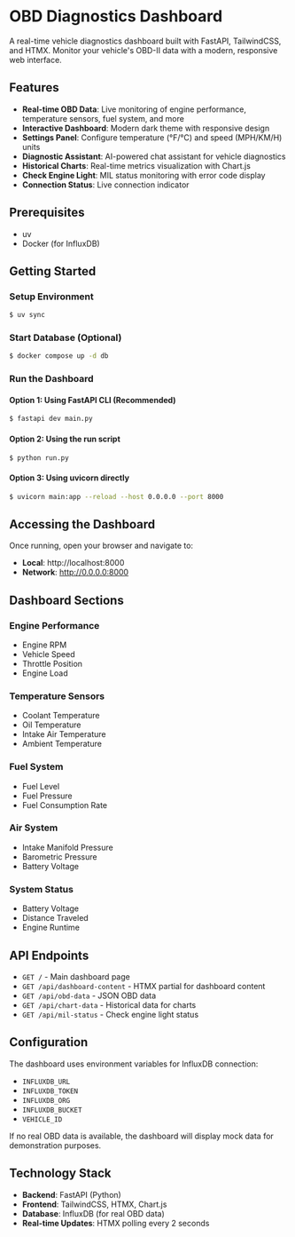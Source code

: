# OBD Diagnostics Dashboard

A real-time vehicle diagnostics dashboard built with FastAPI, TailwindCSS, and HTMX. Monitor your vehicle's OBD-II data with a modern, responsive web interface.

## Features

- **Real-time OBD Data**: Live monitoring of engine performance, temperature sensors, fuel system, and more
- **Interactive Dashboard**: Modern dark theme with responsive design
- **Settings Panel**: Configure temperature (°F/°C) and speed (MPH/KM/H) units
- **Diagnostic Assistant**: AI-powered chat assistant for vehicle diagnostics
- **Historical Charts**: Real-time metrics visualization with Chart.js
- **Check Engine Light**: MIL status monitoring with error code display
- **Connection Status**: Live connection indicator

## Prerequisites

- uv
- Docker (for InfluxDB)

## Getting Started

### Setup Environment

```bash
$ uv sync
```

### Start Database (Optional)

```bash
$ docker compose up -d db
```

### Run the Dashboard

#### Option 1: Using FastAPI CLI (Recommended)
```bash
$ fastapi dev main.py
```

#### Option 2: Using the run script
```bash
$ python run.py
```

#### Option 3: Using uvicorn directly
```bash
$ uvicorn main:app --reload --host 0.0.0.0 --port 8000
```

## Accessing the Dashboard

Once running, open your browser and navigate to:
- **Local**: http://localhost:8000
- **Network**: http://0.0.0.0:8000

## Dashboard Sections

### Engine Performance
- Engine RPM
- Vehicle Speed
- Throttle Position
- Engine Load

### Temperature Sensors
- Coolant Temperature
- Oil Temperature
- Intake Air Temperature
- Ambient Temperature

### Fuel System
- Fuel Level
- Fuel Pressure
- Fuel Consumption Rate

### Air System
- Intake Manifold Pressure
- Barometric Pressure
- Battery Voltage

### System Status
- Battery Voltage
- Distance Traveled
- Engine Runtime

## API Endpoints

- `GET /` - Main dashboard page
- `GET /api/dashboard-content` - HTMX partial for dashboard content
- `GET /api/obd-data` - JSON OBD data
- `GET /api/chart-data` - Historical data for charts
- `GET /api/mil-status` - Check engine light status

## Configuration

The dashboard uses environment variables for InfluxDB connection:
- `INFLUXDB_URL`
- `INFLUXDB_TOKEN` 
- `INFLUXDB_ORG`
- `INFLUXDB_BUCKET`
- `VEHICLE_ID`

If no real OBD data is available, the dashboard will display mock data for demonstration purposes.

## Technology Stack

- **Backend**: FastAPI (Python)
- **Frontend**: TailwindCSS, HTMX, Chart.js
- **Database**: InfluxDB (for real OBD data)
- **Real-time Updates**: HTMX polling every 2 seconds

